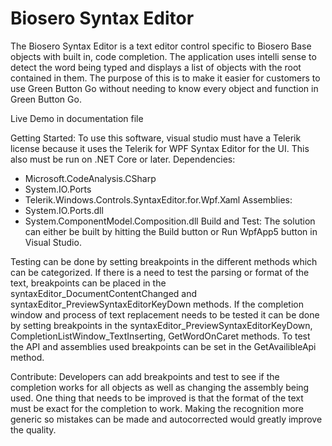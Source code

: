 # Biosero Syntax Editor
The Biosero Syntax Editor is a text editor control specific to Biosero Base objects with built in, code completion. The application uses intelli sense to detect the word being typed and displays a list of objects with the root contained in them. The purpose of this is to make it easier for customers to use Green Button Go without needing to know every object and function in Green Button Go.

Live Demo in documentation file

Getting Started:
To use this software, visual studio must have a Telerik license because it uses the Telerik for WPF Syntax Editor for the UI. This also must be run on .NET Core or later. 
Dependencies:
-	Microsoft.CodeAnalysis.CSharp
-	System.IO.Ports
-	Telerik.Windows.Controls.SyntaxEditor.for.Wpf.Xaml
Assemblies:
-	System.IO.Ports.dll
-	System.ComponentModel.Composition.dll
Build and Test:
The solution can either be built by hitting the Build button or Run WpfApp5 button in Visual Studio.
 
Testing can be done by setting breakpoints in the different methods which can be categorized. If there is a need to test the parsing or format of the text, breakpoints can be placed in the syntaxEditor_DocumentContentChanged and syntaxEditor_PreviewSyntaxEditorKeyDown methods. If the completion window and process of text replacement needs to be tested it can be done by setting breakpoints in the syntaxEditor_PreviewSyntaxEditorKeyDown, CompletionListWindow_TextInserting, GetWordOnCaret methods. To test the API and assemblies used breakpoints can be set in the GetAvailibleApi method.

Contribute:
Developers can add breakpoints and test to see if the completion works for all objects as well as changing the assembly being used. One thing that needs to be improved is that the format of the text must be exact for the completion to work. Making the recognition more generic so mistakes can be made and autocorrected would greatly improve the quality.

